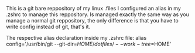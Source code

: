 This is a git bare reppository of my linux .files 
I configured an alias in my .zshrc to manage this reppository. Is managed exactly the same way as you
manage a normal git reppository, the only difference is that you have to write config instead
of git, that's it.

The respective alias declaration inside my .zshrc file:
alias config='/usr/bin/git --git-dir=$HOME/dotfiles/ --work-tree=$HOME'
